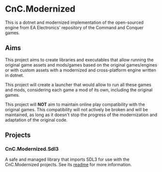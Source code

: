 # CnC.Modernized

This is a dotnet and modernized implementation of the open-sourced engine from EA Electronics' repository of the Command
and Conquer games.

## Aims

This project aims to create libraries and executables that allow running the original game assets and mods/games based
on the original games/engines or with custom assets with a modernized and cross-platform engine written in dotnet.

This project will create a launcher that would allow to run all these games and mods, considering each game a mod of its
own, including the original games.

This project will **NOT** aim to maintain online play compatibility with the original games. This compatibility will not
actively be broken and will be maintained, as long as it doesn't stop the progress of the modernization and adaptation
of the original code.

## Projects

### CnC.Modernized.Sdl3

A safe and managed library that imports SDL3 for use with the CnC.Modernized projects. See
its [readme](CnC.Modernized.Sdl3/README.md) for more information.